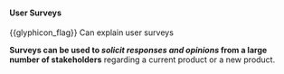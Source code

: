 <div id="title">

#### User Surveys

</div>

<span id="prereqs"></span>

<span id="outcomes">{{glyphicon_flag}} Can explain user surveys</span>

<div id="body">

**Surveys can be used to _solicit responses and opinions_ from a large number of stakeholders** regarding a current product or a new product.

</div>

<div id="extras">
</div>